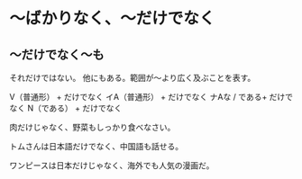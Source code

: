 # 〜ばかりなく、〜だけでなく


## 〜だけでなく〜も
それだけではない。
他にもある。範囲が〜より広く及ぶことを表す。

V（普通形） + だけでなく イA（普通形） + だけでなく ナAな / である+ だけでなく N（である） + だけでなく

肉だけじゃなく、野菜もしっかり食べなさい。

トムさんは日本語だけでなく、中国語も話せる。

ワンピースは日本だけじゃなく、海外でも人気の漫画だ。

